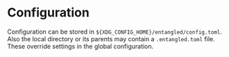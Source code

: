 # Configuration

Configuration can be stored in `${XDG_CONFIG_HOME}/entangled/config.toml`. Also the local directory or its parents may contain a `.entangled.toml` file. These override settings in the global configuration.


